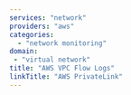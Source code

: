 ```yaml
---
services: "network"
providers: "aws"
categories: 
  - "network monitoring"
domain:
 - "virtual network"
title: "AWS VPC Flow Logs"
linkTitle: "AWS PrivateLink"
---
```


